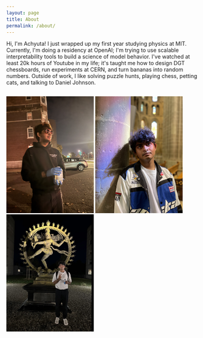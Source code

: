 ```yaml
---
layout: page
title: About
permalink: /about/
---
```



Hi, I'm Achyuta! I just wrapped up my first year studying physics at MIT. Currently, I'm doing a residency at OpenAI; I'm trying to use scalable interpretability tools to build a science of model behavior. I've watched at least 20k hours of Youtube in my life; it's taught me how to design DGT chessboards, run experiments at CERN, and turn bananas into random numbers. Outside of work, I like solving puzzle hunts, playing chess, petting cats, and talking to Daniel Johnson. 

<div style="display:flex; align-items:flex-start; gap:16px; margin-bottom:16px;">

  <img src="/images/landing/left.jpg"
       alt="meow"
       width="230">
  <img src="/images/landing/middle.jpg"
       alt="meow"
       width="230">
<img src="/images/landing/right.jpg"
       alt="meow"
       width="230">
</div>
